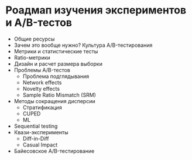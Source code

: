 # Роадмап изучения экспериментов и A/B-тестов

* Общие ресурсы
* Зачем это вообще нужно? Культура A/B-тестирования
* Метрики и статистические тесты
* Ratio-метрики
* Дизайн и расчет размера выборки
* Проблемы A/B-тестов
    * Проблема подглядывания
    * Network effects
    * Novelty effects
    * Sample Ratio Mismatch (SRM)
* Методы сокращения дисперсии
    * Стратификация 
    * CUPED
    * ML
* Sequential testing
* Квази-эксперименты
    * Diff-in-Diff
    * Casual Impact
* Байесовское A/B-тестирование

